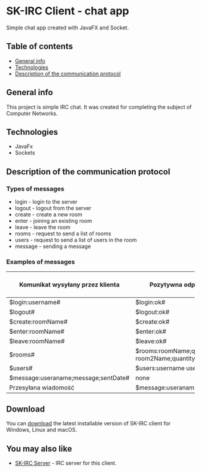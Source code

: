 # SK-IRC Client - chat app

Simple chat app created with JavaFX and Socket.

## Table of contents

-   [General info](#general-info)
-   [Technologies](#technologies)
-   [Description of the communication protocol](#description-of-the-communication-protocol)

## General info

This project is simple IRC chat. It was created for completing the subject of Computer Networks.

## Technologies

-   JavaFx
-   Sockets

## Description of the communication protocol

### Types of messages

-   login - login to the server
-   logout - logout from the server
-   create - create a new room
-   enter - joining an existing room
-   leave - leave the room
-   rooms - request to send a list of rooms
-   users - request to send a list of users in the room
-   message - sending a message

### Examples of messages

| Komunikat wysyłany przez klienta      | Pozytywna odpowiedź serwera                   | Negatywna odpowiedź serwera |
| ------------------------------------- | --------------------------------------------- | --------------------------- |
| \$login:username#                     | \$login:ok#                                   | \$login:notOk#              |
| \$logout#                             | \$logout:ok#                                  | \$logout:notOk#             |
| \$create:roomName#                    | \$create:ok#                                  | \$create:notOk#             |
| \$enter:roomName#                     | \$enter:ok#                                   | \$enter:notOk#              |
| \$leave:roomName#                     | \$leave:ok#                                   | \$leave:notOk#              |
| \$rooms#                              | \$rooms:roomName;quantity room2Name;quantity# | none                        |
| \$users#                              | \$users:username username2#                   | none                        |
| \$message:useraname;message;sentDate# | none                                          | none                        |
| Przesyłana wiadomość                  | \$message:useraname;message;sentDate#         | none                        |

## Download

You can [download](https://github.com/ioioiolab2018/SK-Java/releases) the latest installable version of SK-IRC client for Windows, Linux and macOS.

## You may also like

-   [SK-IRC Server](https://github.com/ioioiolab2018/SK-C) - IRC server for this client.
